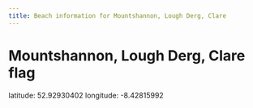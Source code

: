 ```yaml
---
title: Beach information for Mountshannon, Lough Derg, Clare
---
```

# Mountshannon, Lough Derg, Clare <span class="material-icons blue-flag">flag</span>

<div class="location-info">latitude: 52.92930402 longitude: -8.42815992</div>
<div></div>
